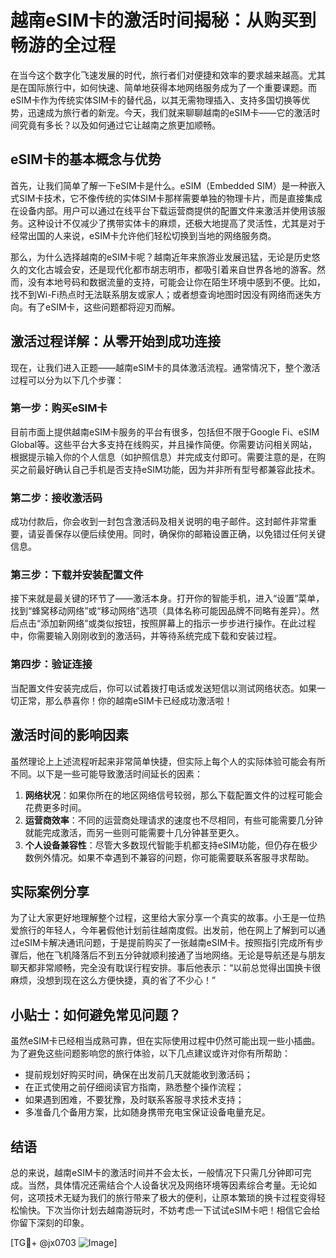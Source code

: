 # 越南eSIM卡的激活时间揭秘：从购买到畅游的全过程

在当今这个数字化飞速发展的时代，旅行者们对便捷和效率的要求越来越高。尤其是在国际旅行中，如何快速、简单地获得本地网络服务成为了一个重要课题。而eSIM卡作为传统实体SIM卡的替代品，以其无需物理插入、支持多国切换等优势，迅速成为旅行者的新宠。今天，我们就来聊聊越南的eSIM卡——它的激活时间究竟有多长？以及如何通过它让越南之旅更加顺畅。

## eSIM卡的基本概念与优势

首先，让我们简单了解一下eSIM卡是什么。eSIM（Embedded SIM）是一种嵌入式SIM卡技术，它不像传统的实体SIM卡那样需要单独的物理卡片，而是直接集成在设备内部。用户可以通过在线平台下载运营商提供的配置文件来激活并使用该服务。这种设计不仅减少了携带实体卡的麻烦，还极大地提高了灵活性，尤其是对于经常出国的人来说，eSIM卡允许他们轻松切换到当地的网络服务商。

那么，为什么选择越南的eSIM卡呢？越南近年来旅游业发展迅猛，无论是历史悠久的文化古城会安，还是现代化都市胡志明市，都吸引着来自世界各地的游客。然而，没有本地号码和数据流量的支持，可能会让你在陌生环境中感到不便。比如，找不到Wi-Fi热点时无法联系朋友或家人；或者想查询地图时因没有网络而迷失方向。有了eSIM卡，这些问题都将迎刃而解。

## 激活过程详解：从零开始到成功连接

现在，让我们进入正题——越南eSIM卡的具体激活流程。通常情况下，整个激活过程可以分为以下几个步骤：

### 第一步：购买eSIM卡
目前市面上提供越南eSIM卡服务的平台有很多，包括但不限于Google Fi、eSIM Global等。这些平台大多支持在线购买，并且操作简便。你需要访问相关网站，根据提示输入你的个人信息（如护照信息）并完成支付即可。需要注意的是，在购买之前最好确认自己手机是否支持eSIM功能，因为并非所有型号都兼容此技术。

### 第二步：接收激活码
成功付款后，你会收到一封包含激活码及相关说明的电子邮件。这封邮件非常重要，请妥善保存以便后续使用。同时，确保你的邮箱设置正确，以免错过任何关键信息。

### 第三步：下载并安装配置文件
接下来就是最关键的环节了——激活本身。打开你的智能手机，进入“设置”菜单，找到“蜂窝移动网络”或“移动网络”选项（具体名称可能因品牌不同略有差异）。然后点击“添加新网络”或类似按钮，按照屏幕上的指示一步步进行操作。在此过程中，你需要输入刚刚收到的激活码，并等待系统完成下载和安装过程。

### 第四步：验证连接
当配置文件安装完成后，你可以试着拨打电话或发送短信以测试网络状态。如果一切正常，那么恭喜你！你的越南eSIM卡已经成功激活啦！

## 激活时间的影响因素

虽然理论上上述流程听起来非常简单快捷，但实际上每个人的实际体验可能会有所不同。以下是一些可能导致激活时间延长的因素：

1. **网络状况**：如果你所在的地区网络信号较弱，那么下载配置文件的过程可能会花费更多时间。
2. **运营商效率**：不同的运营商处理请求的速度也不尽相同，有些可能需要几分钟就能完成激活，而另一些则可能需要十几分钟甚至更久。
3. **个人设备兼容性**：尽管大多数现代智能手机都支持eSIM功能，但仍存在极少数例外情况。如果不幸遇到不兼容的问题，你可能需要联系客服寻求帮助。

## 实际案例分享

为了让大家更好地理解整个过程，这里给大家分享一个真实的故事。小王是一位热爱旅行的年轻人，今年暑假他计划前往越南度假。出发前，他在网上了解到可以通过eSIM卡解决通讯问题，于是提前购买了一张越南eSIM卡。按照指引完成所有步骤后，他在飞机降落后不到五分钟就顺利接通了当地网络。无论是导航还是与朋友聊天都非常顺畅，完全没有耽误行程安排。事后他表示：“以前总觉得出国换卡很麻烦，没想到现在这么方便快捷，真的省了不少心！”

## 小贴士：如何避免常见问题？

虽然eSIM卡已经相当成熟可靠，但在实际使用过程中仍然可能出现一些小插曲。为了避免这些问题影响您的旅行体验，以下几点建议或许对你有所帮助：

- 提前规划好购买时间，确保在出发前几天就能收到激活码；
- 在正式使用之前仔细阅读官方指南，熟悉整个操作流程；
- 如果遇到困难，不要犹豫，及时联系客服寻求技术支持；
- 多准备几个备用方案，比如随身携带充电宝保证设备电量充足。

## 结语

总的来说，越南eSIM卡的激活时间并不会太长，一般情况下只需几分钟即可完成。当然，具体情况还需结合个人设备状况及网络环境等因素综合考量。无论如何，这项技术无疑为我们的旅行带来了极大的便利，让原本繁琐的换卡过程变得轻松愉快。下次当你计划去越南游玩时，不妨考虑一下试试eSIM卡吧！相信它会给你留下深刻的印象。

[TG💪+ @jx0703 ![Image](https://github.com/user-attachments/assets/dbca1d08-cadb-493c-b0ec-ad6f7a83f270)]